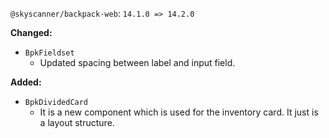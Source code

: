 `@skyscanner/backpack-web`: `14.1.0 => 14.2.0`

**Changed:**

- `BpkFieldset`
  - Updated spacing between label and input field.

**Added:**

- `BpkDividedCard`
  - It is a new component which is used for the inventory card. It just is a layout structure.

